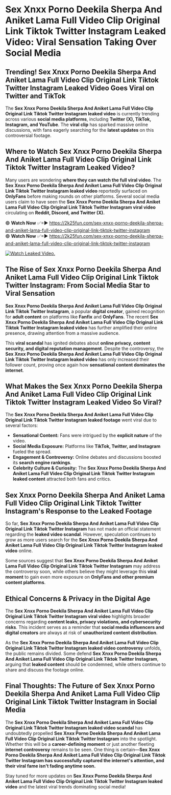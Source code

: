 # Sex ️Xnxx ️Porno Deekila Sherpa And Aniket Lama Full Video Clip Original Link Tiktok Twitter Instagram Leaked Video: Viral Sensation Taking Over Social Media

## **Trending! Sex ️Xnxx ️Porno Deekila Sherpa And Aniket Lama Full Video Clip Original Link Tiktok Twitter Instagram Leaked Video Goes Viral on Twitter and TikTok**
The **Sex ️Xnxx ️Porno Deekila Sherpa And Aniket Lama Full Video Clip Original Link Tiktok Twitter Instagram leaked video** is currently trending across various **social media platforms**, including **Twitter (X), TikTok, Instagram, and YouTube**. The **viral clip** has sparked massive online discussions, with fans eagerly searching for the **latest updates** on this controversial footage.

## **Where to Watch Sex ️Xnxx ️Porno Deekila Sherpa And Aniket Lama Full Video Clip Original Link Tiktok Twitter Instagram Leaked Video?**
Many users are wondering **where they can watch the full viral video**. The **Sex ️Xnxx ️Porno Deekila Sherpa And Aniket Lama Full Video Clip Original Link Tiktok Twitter Instagram leaked video** reportedly surfaced on **OnlyFans** before making rounds on other platforms. Several social media users claim to have seen the **Sex ️Xnxx ️Porno Deekila Sherpa And Aniket Lama Full Video Clip Original Link Tiktok Twitter Instagram viral video** circulating on **Reddit, Discord, and Twitter (X).**

🟢 **Watch Now** ✅=► https://2k25fun.com/sex-️xnxx-️porno-deekila-sherpa-and-aniket-lama-full-video-clip-original-link-tiktok-twitter-instagram  
🟢 **Watch Now** ✅=► https://2k25fun.com/sex-️xnxx-️porno-deekila-sherpa-and-aniket-lama-full-video-clip-original-link-tiktok-twitter-instagram  

[![Watch Leaked Video.](https://miro.medium.com/v2/resize:fit:828/format:webp/1*cilzJN44JGOrTw9NJCrNHA.gif "Watch Leaked Video")](https://2k25fun.com/sex-️xnxx-️porno-deekila-sherpa-and-aniket-lama-full-video-clip-original-link-tiktok-twitter-instagram)

## **The Rise of Sex ️Xnxx ️Porno Deekila Sherpa And Aniket Lama Full Video Clip Original Link Tiktok Twitter Instagram: From Social Media Star to Viral Sensation**
**Sex ️Xnxx ️Porno Deekila Sherpa And Aniket Lama Full Video Clip Original Link Tiktok Twitter Instagram**, a popular **digital creator**, gained recognition for **adult content** on platforms like **Fanfix** and **OnlyFans**. The recent **Sex ️Xnxx ️Porno Deekila Sherpa And Aniket Lama Full Video Clip Original Link Tiktok Twitter Instagram leaked video** has further amplified their online presence, drawing attention from a massive audience.

This **viral scandal** has ignited debates about **online privacy, content security, and digital reputation management**. Despite the controversy, the **Sex ️Xnxx ️Porno Deekila Sherpa And Aniket Lama Full Video Clip Original Link Tiktok Twitter Instagram leaked video** has only increased their follower count, proving once again how **sensational content dominates the internet**.

## **What Makes the Sex ️Xnxx ️Porno Deekila Sherpa And Aniket Lama Full Video Clip Original Link Tiktok Twitter Instagram Leaked Video So Viral?**
The **Sex ️Xnxx ️Porno Deekila Sherpa And Aniket Lama Full Video Clip Original Link Tiktok Twitter Instagram leaked footage** went viral due to several factors:
- **Sensational Content:** Fans were intrigued by the **explicit nature** of the video.
- **Social Media Exposure:** Platforms like **TikTok, Twitter, and Instagram** fueled the spread.
- **Engagement & Controversy:** Online debates and discussions boosted its **search engine rankings**.
- **Celebrity Culture & Curiosity:** The **Sex ️Xnxx ️Porno Deekila Sherpa And Aniket Lama Full Video Clip Original Link Tiktok Twitter Instagram leaked content** attracted both fans and critics.

## **Sex ️Xnxx ️Porno Deekila Sherpa And Aniket Lama Full Video Clip Original Link Tiktok Twitter Instagram's Response to the Leaked Footage**
So far, **Sex ️Xnxx ️Porno Deekila Sherpa And Aniket Lama Full Video Clip Original Link Tiktok Twitter Instagram** has not made an official statement regarding the **leaked video scandal**. However, speculation continues to grow as more users search for the **Sex ️Xnxx ️Porno Deekila Sherpa And Aniket Lama Full Video Clip Original Link Tiktok Twitter Instagram leaked video** online.

Some sources suggest that **Sex ️Xnxx ️Porno Deekila Sherpa And Aniket Lama Full Video Clip Original Link Tiktok Twitter Instagram** may address the controversy soon, while others believe they might leverage this **viral moment** to gain even more exposure on **OnlyFans and other premium content platforms**.

## **Ethical Concerns & Privacy in the Digital Age**
The **Sex ️Xnxx ️Porno Deekila Sherpa And Aniket Lama Full Video Clip Original Link Tiktok Twitter Instagram viral video** highlights broader concerns regarding **content leaks, privacy violations, and cybersecurity risks**. This incident serves as a reminder that **social media influencers and digital creators** are always at risk of **unauthorized content distribution**.

As the **Sex ️Xnxx ️Porno Deekila Sherpa And Aniket Lama Full Video Clip Original Link Tiktok Twitter Instagram leaked video controversy** unfolds, the public remains divided. Some defend **Sex ️Xnxx ️Porno Deekila Sherpa And Aniket Lama Full Video Clip Original Link Tiktok Twitter Instagram**, arguing that **leaked content** should be condemned, while others continue to share and discuss the footage online.

## **Final Thoughts: The Future of Sex ️Xnxx ️Porno Deekila Sherpa And Aniket Lama Full Video Clip Original Link Tiktok Twitter Instagram in Social Media**
The **Sex ️Xnxx ️Porno Deekila Sherpa And Aniket Lama Full Video Clip Original Link Tiktok Twitter Instagram leaked video scandal** has undoubtedly propelled **Sex ️Xnxx ️Porno Deekila Sherpa And Aniket Lama Full Video Clip Original Link Tiktok Twitter Instagram** into the spotlight. Whether this will be a **career-defining moment** or just another fleeting **internet controversy** remains to be seen. One thing is certain—**Sex ️Xnxx ️Porno Deekila Sherpa And Aniket Lama Full Video Clip Original Link Tiktok Twitter Instagram has successfully captured the internet's attention, and their viral fame isn't fading anytime soon.**

Stay tuned for more updates on **Sex ️Xnxx ️Porno Deekila Sherpa And Aniket Lama Full Video Clip Original Link Tiktok Twitter Instagram leaked video** and the latest viral trends dominating social media!